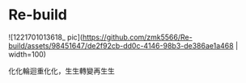 # Re-build

![1221701013618_ pic](https://github.com/zmk5566/Re-build/assets/98451647/de2f92cb-dd0c-4146-98b3-de386ae1a468 | width=100)


化化輪迴重化化，生生轉變再生生
